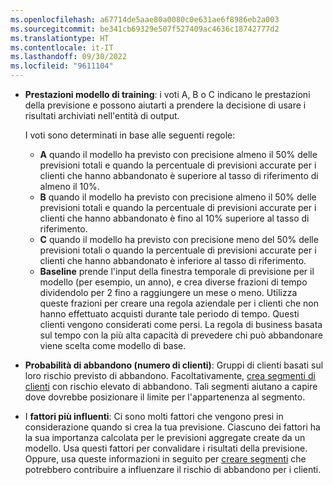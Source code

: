 ```yaml
---
ms.openlocfilehash: a67714de5aae80a0080c0e631ae6f8986eb2a003
ms.sourcegitcommit: be341cb69329e507f527409ac4636c18742777d2
ms.translationtype: HT
ms.contentlocale: it-IT
ms.lasthandoff: 09/30/2022
ms.locfileid: "9611104"
---
```

- **Prestazioni modello di training**: i voti A, B o C indicano le prestazioni della previsione e possono aiutarti a prendere la decisione di usare i risultati archiviati nell'entità di output.

  I voti sono determinati in base alle seguenti regole:
  - **A** quando il modello ha previsto con precisione almeno il 50% delle previsioni totali e quando la percentuale di previsioni accurate per i clienti che hanno abbandonato è superiore al tasso di riferimento di almeno il 10%.
  - **B** quando il modello ha previsto con precisione almeno il 50% delle previsioni totali e quando la percentuale di previsioni accurate per i clienti che hanno abbandonato è fino al 10% superiore al tasso di riferimento.
  - **C** quando il modello ha previsto con precisione meno del 50% delle previsioni totali o quando la percentuale di previsioni accurate per i clienti che hanno abbandonato è inferiore al tasso di riferimento.
  - **Baseline** prende l'input della finestra temporale di previsione per il modello (per esempio, un anno), e crea diverse frazioni di tempo dividendolo per 2 fino a raggiungere un mese o meno. Utilizza queste frazioni per creare una regola aziendale per i clienti che non hanno effettuato acquisti durante tale periodo di tempo. Questi clienti vengono considerati come persi. La regola di business basata sul tempo con la più alta capacità di prevedere chi può abbandonare viene scelta come modello di base.

- **Probabilità di abbandono (numero di clienti)**: Gruppi di clienti basati sul loro rischio previsto di abbandono. Facoltativamente, [crea segmenti di clienti](../prediction-based-segment.md) con rischio elevato di abbandono. Tali segmenti aiutano a capire dove dovrebbe posizionare il limite per l'appartenenza al segmento.

- I **fattori più influenti**: Ci sono molti fattori che vengono presi in considerazione quando si crea la tua previsione. Ciascuno dei fattori ha la sua importanza calcolata per le previsioni aggregate create da un modello. Usa questi fattori per convalidare i risultati della previsione. Oppure, usa queste informazioni in seguito per [creare segmenti](../prediction-based-segment.md) che potrebbero contribuire a influenzare il rischio di abbandono per i clienti.